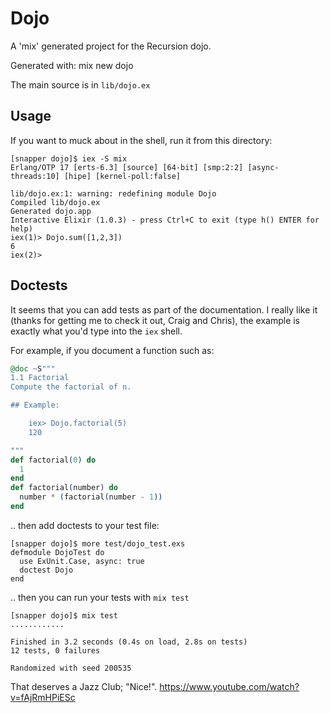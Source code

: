 Dojo
====

A 'mix' generated project for the Recursion dojo.

Generated with:
    mix new dojo

The main source is in `lib/dojo.ex`

Usage
-----

If you want to muck about in the shell, run it from this
directory:

```
[snapper dojo]$ iex -S mix
Erlang/OTP 17 [erts-6.3] [source] [64-bit] [smp:2:2] [async-threads:10] [hipe] [kernel-poll:false]

lib/dojo.ex:1: warning: redefining module Dojo
Compiled lib/dojo.ex
Generated dojo.app
Interactive Elixir (1.0.3) - press Ctrl+C to exit (type h() ENTER for help)
iex(1)> Dojo.sum([1,2,3])
6
iex(2)> 
```

Doctests
--------

It seems that you can add tests as part of the documentation.
I really like it (thanks for getting me to check it out, Craig and Chris),
the example is exactly what you'd type into the `iex` shell.

For example, if you document a function such as:

```elixir
@doc ~S"""
1.1 Factorial
Compute the factorial of n.

## Example:

    iex> Dojo.factorial(5)
    120

"""
def factorial(0) do
  1
end
def factorial(number) do
  number * (factorial(number - 1))
end
```

.. then add doctests to your test file:

```
[snapper dojo]$ more test/dojo_test.exs 
defmodule DojoTest do
  use ExUnit.Case, async: true
  doctest Dojo
end
```

.. then you can run your tests with `mix test`

```
[snapper dojo]$ mix test
............

Finished in 3.2 seconds (0.4s on load, 2.8s on tests)
12 tests, 0 failures

Randomized with seed 200535
```

That deserves a Jazz Club; "Nice!".
https://www.youtube.com/watch?v=fAjRmHPiESc
